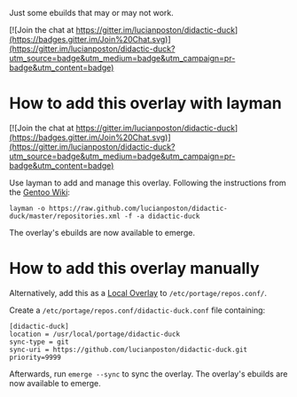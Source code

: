Just some ebuilds that may or may not work.

[![Join the chat at https://gitter.im/lucianposton/didactic-duck](https://badges.gitter.im/Join%20Chat.svg)](https://gitter.im/lucianposton/didactic-duck?utm_source=badge&utm_medium=badge&utm_campaign=pr-badge&utm_content=badge)

# How to add this overlay with layman

[![Join the chat at https://gitter.im/lucianposton/didactic-duck](https://badges.gitter.im/Join%20Chat.svg)](https://gitter.im/lucianposton/didactic-duck?utm_source=badge&utm_medium=badge&utm_campaign=pr-badge&utm_content=badge)

Use layman to add and manage this overlay. Following the instructions from the [Gentoo Wiki](http://wiki.gentoo.org/wiki/Layman#Adding_custom_overlays):

	layman -o https://raw.github.com/lucianposton/didactic-duck/master/repositories.xml -f -a didactic-duck

The overlay's ebuilds are now available to emerge.

# How to add this overlay manually

Alternatively, add this as a [Local Overlay](https://wiki.gentoo.org/wiki/Overlay/Local_overlay) to `/etc/portage/repos.conf/`.

Create a `/etc/portage/repos.conf/didactic-duck.conf` file containing:

```
[didactic-duck]
location = /usr/local/portage/didactic-duck
sync-type = git
sync-uri = https://github.com/lucianposton/didactic-duck.git
priority=9999
```

Afterwards, run `emerge --sync` to sync the overlay. The overlay's ebuilds are now available to emerge.
